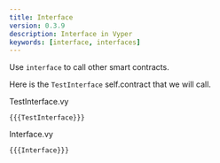 ```yaml
---
title: Interface
version: 0.3.9
description: Interface in Vyper
keywords: [interface, interfaces]
---
```


Use `interface` to call other smart contracts.

Here is the `TestInterface` self.contract that we will call.

TestInterface.vy

```vyper
{{{TestInterface}}}
```

Interface.vy

```vyper
{{{Interface}}}
```
